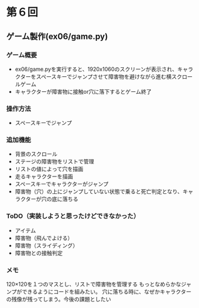 # 第６回
## ゲーム製作(ex06/game.py)
### ゲーム概要
- ex06/game.pyを実行すると、1920x1060のスクリーンが表示され、キャラクターをスペースキーでジャンプさせて障害物を避けながら進む横スクロールゲーム
- キャラクターが障害物に接触or穴に落下するとゲーム終了
### 操作方法
- スペースキーでジャンプ
### 追加機能
- 背景のスクロール
- ステージの障害物をリストで管理
- リストの値によって穴を描画
- 走るキャラクターを描画
- スペースキーでキャラクターがジャンプ
- 障害物（穴）の上にジャンプしていない状態で乗ると死亡判定となり、キャラクターが穴の底に落ちる
### ToDO（実装しようと思ったけどできなかった）
- アイテム
- 障害物（飛んでよける）
- 障害物（スライディング）
- 障害物との接触判定
### メモ
120×120を１つのマスとし、リストで障害物を管理する
もっとなめらかなジャンプができるようにコードを組みたい。
穴に落ちる時に、なぜかキャラクターの残像が残ってしまう。今後の課題としたい